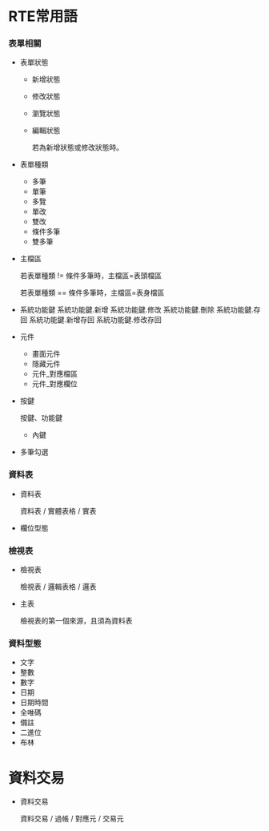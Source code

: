 # RTE常用語
### 表單相關
* <rte>表單狀態</rte>
    * <rte>新增狀態</rte>
    * <rte>修改狀態</rte>
    * <rte>瀏覽狀態</rte>
    * <rte>編輯狀態</rte>

        若為<rte>新增狀態</rte>或<rte>修改狀態</rte>時。

* <rte>表單種類</rte>
    * <rte>多筆</rte>
    * <rte>單筆</rte>
    * <rte>多覽</rte>
    * <rte>單改</rte>
    * <rte>雙改</rte>
    * <rte>條件多筆</rte>
    * <rte>雙多筆</rte>

* <rte>主檔區</rte>

    若<rte>表單種類</rte> != <rte>條件多筆</rte>時，主檔區=表頭檔區

    若<rte>表單種類</rte> == <rte>條件多筆</rte>時，主檔區=表身檔區

* <rte>系統功能鍵</rte>
    <rte>系統功能鍵.新增</rte>
    <rte>系統功能鍵.修改</rte>
    <rte>系統功能鍵.刪除</rte>
    <rte>系統功能鍵.存回</rte>
    <rte>系統功能鍵.新增存回</rte>
    <rte>系統功能鍵.修改存回</rte>

* <rte>元件</rte>    
    * <rte>畫面元件</rte>    
    * <rte>隱藏元件</rte>    
    * <rte>元件_對應檔區</rte>
    * <rte>元件_對應欄位</rte>
* <rte>按鍵</rte>    

    按鍵、功能鍵

    * <rte>內鍵</rte>    

* <rte>多筆勾選<rte>



### 資料表
* <rte>資料表</rte>

    資料表 / 實體表格 / 實表

* <rte>欄位型態</rte>

### 檢視表
* <rte>檢視表</rte>

    檢視表 / 邏輯表格 / 邏表

* <rte>主表</rte>

    <rte>檢視表</rte>的第一個來源，且須為<rte>資料表</rte>

### 資料型態
* <rte>文字</rte>
* <rte>整數</rte>
* <rte>數字</rte>
* <rte>日期</rte>
* <rte>日期時間</rte>
* <rte>全唯碼</rte>
* <rte>備註</rte>
* <rte>二進位</rte>
* <rte>布林</rte>

# 資料交易
* <rte>資料交易</rte>

    資料交易 / 過帳 / 對應元 / 交易元
